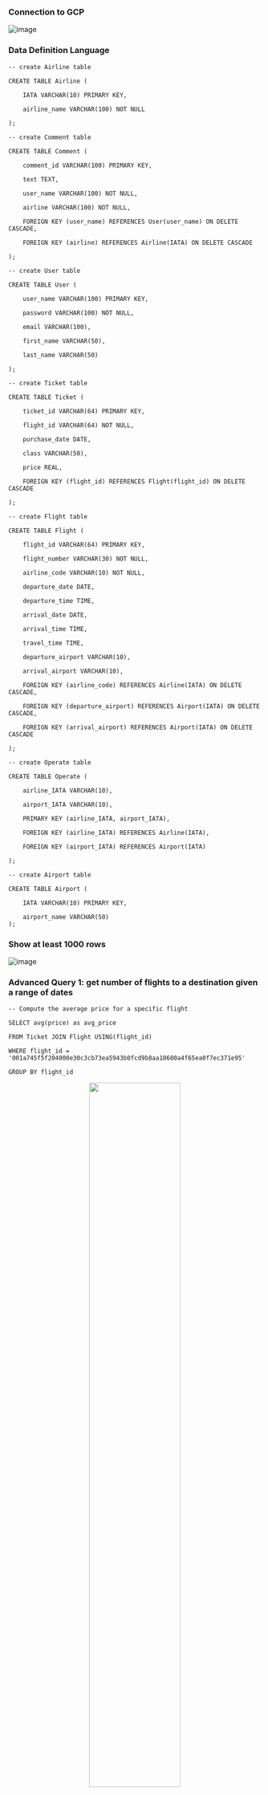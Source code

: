 ### Connection to GCP
![image](./images/Connection_GCP.png)


### Data Definition Language
    -- create Airline table

    CREATE TABLE Airline (

        IATA VARCHAR(10) PRIMARY KEY,

        airline_name VARCHAR(100) NOT NULL

    );

    -- create Comment table

    CREATE TABLE Comment (

        comment_id VARCHAR(100) PRIMARY KEY,

        text TEXT,

        user_name VARCHAR(100) NOT NULL,

        airline VARCHAR(100) NOT NULL,

        FOREIGN KEY (user_name) REFERENCES User(user_name) ON DELETE CASCADE,

        FOREIGN KEY (airline) REFERENCES Airline(IATA) ON DELETE CASCADE

    );

    -- create User table

    CREATE TABLE User (

        user_name VARCHAR(100) PRIMARY KEY,

        password VARCHAR(100) NOT NULL,

        email VARCHAR(100),

        first_name VARCHAR(50),

        last_name VARCHAR(50)

    );

    -- create Ticket table

    CREATE TABLE Ticket (

        ticket_id VARCHAR(64) PRIMARY KEY,

        flight_id VARCHAR(64) NOT NULL,

        purchase_date DATE,

        class VARCHAR(50),

        price REAL,

        FOREIGN KEY (flight_id) REFERENCES Flight(flight_id) ON DELETE CASCADE

    );

    -- create Flight table

    CREATE TABLE Flight (

        flight_id VARCHAR(64) PRIMARY KEY,

        flight_number VARCHAR(30) NOT NULL,

        airline_code VARCHAR(10) NOT NULL,

        departure_date DATE,

        departure_time TIME,

        arrival_date DATE,

        arrival_time TIME,

        travel_time TIME,

        departure_airport VARCHAR(10),

        arrival_airport VARCHAR(10),

        FOREIGN KEY (airline_code) REFERENCES Airline(IATA) ON DELETE CASCADE,

        FOREIGN KEY (departure_airport) REFERENCES Airport(IATA) ON DELETE CASCADE,

        FOREIGN KEY (arrival_airport) REFERENCES Airport(IATA) ON DELETE CASCADE

    );

    -- create Operate table

    CREATE TABLE Operate (

        airline_IATA VARCHAR(10),

        airport_IATA VARCHAR(10),

        PRIMARY KEY (airline_IATA, airport_IATA),

        FOREIGN KEY (airline_IATA) REFERENCES Airline(IATA),

        FOREIGN KEY (airport_IATA) REFERENCES Airport(IATA)

    );
   
    -- create Airport table
    
    CREATE TABLE Airport (
    
        IATA VARCHAR(10) PRIMARY KEY,
        
        airport_name VARCHAR(50)
    );

### Show at least 1000 rows
![image](./images/rows_over1000.png)

### Advanced Query 1: get number of flights to a destination given a range of dates
    -- Compute the average price for a specific flight

    SELECT avg(price) as avg_price
            
    FROM Ticket JOIN Flight USING(flight_id)
    
    WHERE flight_id = '001a745f5f204000e30c3cb73ea5943b0fcd9b8aa10680a4f65ea0f7ec371e95'
    
    GROUP BY flight_id

<p align="center">
    <img src="./images/query1.png" width=60% height=60%>
</p>

### Advanced Query 2: get daily average flight price for each destination in a range of dates
    -- Find the average price for tickets bought on the last date of our available data, on flights departing from LAX to SFO from 2022-11-8 to 2022-11-12, and find all the flight information for flights that are cheaper than this average price

    SELECT *
    FROM Ticket JOIN Flight USING(flight_id), (
        SELECT MAX(purchase_date) as date
        FROM Ticket
    ) as t
    WHERE departure_date = '2022-11-10'
    AND purchase_date = t.date
    AND departure_airport = 'LAX'
    AND arrival_airport = 'SFO'
    AND price <=
        (SELECT AVG(price)    
        FROM Ticket JOIN Flight USING(flight_id)
        WHERE purchase_date = t.date
        AND departure_date BETWEEN '2022-11-8' AND '2022-11-12'
        AND departure_airport = 'LAX'
        AND arrival_airport = 'SFO'
        GROUP BY departure_airport, arrival_airport)
    

<p align="center">
    <img src="./images/query2.png" width=60% height=60%>
</p>

### EXPLAIN ANALYZE
#### Query 1
#### Before adding indexing
![image](./images/explainanaly_first.png)

The cost of Index lookup on Flight using arrival_airport (arrival_airport='LAX') is 24.63 with scaning 1137 rows. The time to scan the first row is 0.297, and that turns to be 2.742 after finishing scanning all the rows.

#### Add index on arrival date from Flight
![image](./images/firsrtry_index_query1.png)

The cost of the total operation dropped significantly from 3 seconds to 0.4 seconds because of the added index on arrival_date. It now first filter the table by the arrival_airport, and then index range search on the arrival_date. Before, it must do a full table filter on arrival_date which is very costly without the indexing.

#### Add index on departure_date from Flight

![image](./images/secondtry_index_query1.png)


#### Add index on flight_number from Flight

![image](./images/thirdtry_index_query1.png)

Adding index on departure_date or flight_number does not affect the query performance much since the query does not query on these columns

#### Query 2
#### Before adding indexing
![image](./images/explainanaly_first_qury2.png)
The cost of the query took 6.765 seconds to complete. From the analysis, we see that the query is filter on non-indexed columns such as departure_date from Flight table and price from Ticket table. We could possibly add index to these columns to optimize the performance of our query.

#### Add index on departure date from Flight

![image](./images/firsrtry_index_query2_add_departure_date.png)
The cost of the query drop from 6.765 seconds to 1.271 seconds. Having the index on departure_date increases the performance of filtering through this column.

#### Add index on price from Ticket

![image](./images/secondtry_index_query2_add_price.png)
The cost of the query drop from 6.765 seconds to 2.214 seconds. Having the index on price enable it to quickly look for the rows that is cheaper than the average price.

#### Add index on both departure date from Flight and price from Ticket

![image](./images/thirdtry_index_query2_add_price_and_departuredate.png)
The cost of the total operation dropped significantly from 6.765 seconds to 0.228 seconds because of the added index.

#### Conclusion

From the above analysis, we decide to apply index on departure date and arrival date from Flight, as well as price from Ticket since it yields a much better performance.
